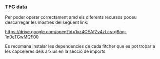 ### TFG data

Per poder operar correctament amd els diferents recursos podeu descarregar les mostres del següent link:


https://drive.google.com/open?id=1xz4OEAfZv4zLcs-gBqq-1n0eTGwMQF00


Es recomana instalar les dependencies de cada fitcher que es pot trobar a les capceleres dels arxius en la secció de imports

